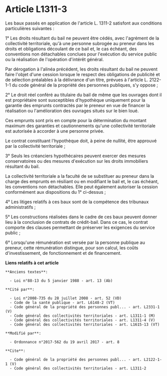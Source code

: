 # Article L1311-3

Les baux passés en application de l'article L. 1311-2 satisfont aux conditions particulières suivantes : 

1° Les droits résultant du bail ne peuvent être cédés, avec l'agrément de la collectivité territoriale, qu'à une personne
subrogée au preneur dans les droits et obligations découlant de ce bail et, le cas échéant, des conventions non détachables
conclues pour l'exécution du service public ou la réalisation de l'opération d'intérêt général. 

Par dérogation à l'alinéa précédent, les droits résultant du bail ne peuvent faire l'objet d'une cession lorsque le respect
des obligations de publicité et de sélection préalables à la délivrance d'un titre, prévues à l'article L. 2122-1-1 du code
général de la propriété des personnes publiques, s'y oppose ; 

2° Le droit réel conféré au titulaire du bail de même que les ouvrages dont il est propriétaire sont susceptibles
d'hypothèque uniquement pour la garantie des emprunts contractés par le preneur en vue de financer la réalisation ou
l'amélioration des ouvrages situés sur le bien loué. 

Ces emprunts sont pris en compte pour la détermination du montant maximum des garanties et cautionnements qu'une collectivité
territoriale est autorisée à accorder à une personne privée. 

Le contrat constituant l'hypothèque doit, à peine de nullité, être approuvé par la collectivité territoriale ; 

3° Seuls les créanciers hypothécaires peuvent exercer des mesures conservatoires ou des mesures d'exécution sur les droits
immobiliers résultant du bail. 

La collectivité territoriale a la faculté de se substituer au preneur dans la charge des emprunts en résiliant ou en
modifiant le bail et, le cas échéant, les conventions non détachables. Elle peut également autoriser la cession conformément
aux dispositions du 1° ci-dessus ; 

4° Les litiges relatifs à ces baux sont de la compétence des tribunaux administratifs ; 

5° Les constructions réalisées dans le cadre de ces baux peuvent donner lieu à la conclusion de contrats de crédit-bail. Dans
ce cas, le contrat comporte des clauses permettant de préserver les exigences du service public ; 

6° Lorsqu'une rémunération est versée par la personne publique au preneur, cette rémunération distingue, pour son calcul, les
coûts d'investissement, de fonctionnement et de financement.

**Liens relatifs à cet article**

	**Anciens textes**:

	  - Loi n°88-13 du 5 janvier 1988 - art. 13 (Ab)

	**Cité par**:

	  - Loi n°2008-735 du 28 juillet 2008 - art. 52 (VD)
	  - Code de la santé publique - art. L6148-2 (VT)
	  - Code général de la propriété des personnes publ... - art. L2331-1 (V)
	  - Code général des collectivités territoriales - art. L1311-1 (M)
	  - Code général des collectivités territoriales - art. L1311-4 (V)
	  - Code général des collectivités territoriales - art. L1615-13 (VT)

	**Modifié par**:

	  - Ordonnance n°2017-562 du 19 avril 2017 - art. 8

	**Cite**:

	  - Code général de la propriété des personnes publ... - art. L2122-1-1 (V)
	  - Code général des collectivités territoriales - art. L1311-2
